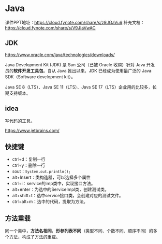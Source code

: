 # Java

课件PPT地址：https://cloud.fynote.com/share/s/z9JGaVu6
补充文档：https://cloud.fynote.com/share/s/V9JIaVwAC

## JDK

https://www.oracle.com/java/technologies/downloads/

Java Development Kit (JDK) 是 Sun 公司（已被 Oracle 收购）针对 Java 开发员的**软件开发工具包**。自从 Java 推出以来，JDK 已经成为使用最广泛的 Java SDK（Software development kit）。

Java SE 8（LTS）、Java SE 11（LTS）、Java SE 17（LTS）企业用的比较多，长期支持版本。

## idea

写代码的工具。

https://www.jetbrains.com/

## 快捷键

- ctrl+d：复制一行
- ctrl+y：删除一行
- sout：`System.out.println();`
- alt+Insert：类构造器，可以选择多个属性
- ctrl+i：service的imp类中，实现接口方法。
- alt+enter：为选中的ServiceImpl类，创建测试类。
- alt+shift+t：选中service接口类，会创建对应的测试文件。
- ctrl+alt+m：选中的代码，提取为方法。

## 方法重载

同一个类中，**方法名相同**，**形参列表不同**（类型不同、个数不同、顺序不同）的多个方法，构成了方法的重载。
